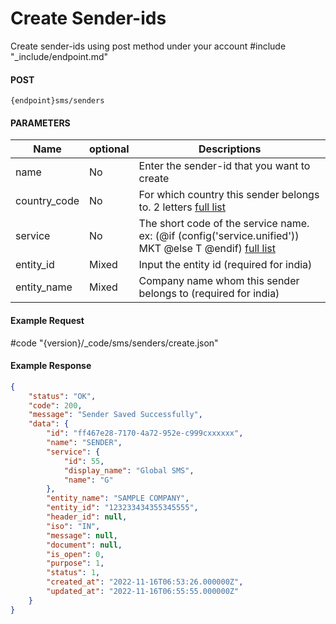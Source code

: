 # Create Sender-ids

Create sender-ids using post method under your account
#include "_include/endpoint.md"

#### POST

```
{endpoint}sms/senders
```

#### PARAMETERS

| Name         | optional | Descriptions                                                                                 |
| ------------ | -------- | -------------------------------------------------------------------------------------------- |
| name         | No       | Enter the sender-id that you want to create                                                  |
| country_code | No       | For which country this sender belongs to. 2 letters [full list](https://www.iban.com/country-codes)                                         |
| service      | No       | The short code of the service name. ex: (@if (config('service.unified')) MKT @else T @endif) [full list](/docs/{version}/#content-products) |
| entity_id    | Mixed    | Input the entity id (required for india)                                                     |
| entity_name  | Mixed    | Company name whom this sender belongs to (required for india)                                |

#### Example Request

#code "{version}/_code/sms/senders/create.json"

#### Example Response

```json
{
    "status": "OK",
    "code": 200,
    "message": "Sender Saved Successfully",
    "data": {
        "id": "ff467e28-7170-4a72-952e-c999cxxxxxx",
        "name": "SENDER",
        "service": {
            "id": 55,
            "display_name": "Global SMS",
            "name": "G"
        },
        "entity_name": "SAMPLE COMPANY",
        "entity_id": "123233434355345555",
        "header_id": null,
        "iso": "IN",
        "message": null,
        "document": null,
        "is_open": 0,
        "purpose": 1,
        "status": 1,
        "created_at": "2022-11-16T06:53:26.000000Z",
        "updated_at": "2022-11-16T06:55:55.000000Z"
    }
}
```
